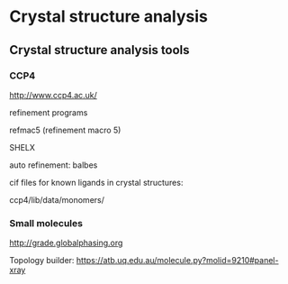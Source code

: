 
# Crystal structure analysis

## Crystal structure analysis tools

### CCP4

http://www.ccp4.ac.uk/

refinement programs

  refmac5 (refinement macro 5)

  SHELX
  
  auto refinement: balbes
  
 cif files for known ligands in crystal structures:
 
 ccp4/lib/data/monomers/
 
### Small molecules 

 http://grade.globalphasing.org

 Topology builder:
 https://atb.uq.edu.au/molecule.py?molid=9210#panel-xray
